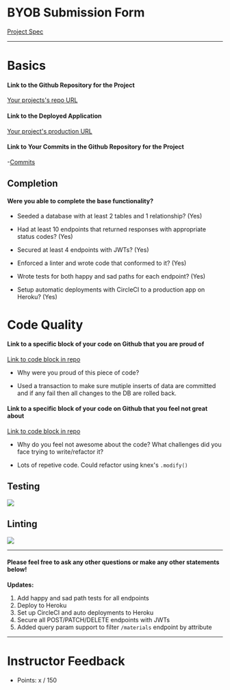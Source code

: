 # BYOB Submission Form

[Project Spec](http://frontend.turing.io/projects/build-your-own-backend.html)

------

# Basics

#### Link to the Github Repository for the Project
[Your projects's repo URL](https://github.com/esayler/byob)

#### Link to the Deployed Application
[Your project's production URL](https://zelda-recipes.herokuapp.com/)

#### Link to Your Commits in the Github Repository for the Project

-[Commits](https://github.com/esayler/byob/commits/master)

## Completion

#### Were you able to complete the base functionality?

* Seeded a database with at least 2 tables and 1 relationship?
(Yes)

* Had at least 10 endpoints that returned responses with appropriate status codes?
(Yes)

* Secured at least 4 endpoints with JWTs?
(Yes)

* Enforced a linter and wrote code that conformed to it?
(Yes)

* Wrote tests for both happy and sad paths for each endpoint?
(Yes)

* Setup automatic deployments with CircleCI to a production app on Heroku?
(Yes)

# Code Quality

#### Link to a specific block of your code on Github that you are proud of
[Link to code block in repo](https://github.com/esayler/byob/blob/master/server/router.js#L254)

* Why were you proud of this piece of code?
- Used a transaction to make sure mutiple inserts of data are committed and if any fail then all changes to the DB are rolled back.

#### Link to a specific block of your code on Github that you feel not great about
[Link to code block in repo](https://github.com/esayler/byob/blob/master/server/router.js#L302)

* Why do you feel not awesome about the code? What challenges did you face trying to write/refactor it?

- Lots of repetive code. Could refactor using knex's `.modify()` 

## Testing

![](http://i.imgur.com/2wUjAPK.png)

## Linting

![](http://i.imgur.com/wLHR6bb.png)

-----

#### Please feel free to ask any other questions or make any other statements below!

**Updates:**

1. Add happy and sad path tests for all endpoints
2. Deploy to Heroku
3. Set up CircleCI and auto deployments to Heroku
4. Secure all POST/PATCH/DELETE endpoints with JWTs
5. Added query param support to filter `/materials` endpoint by attribute


-----

# Instructor Feedback

- Points: x / 150

